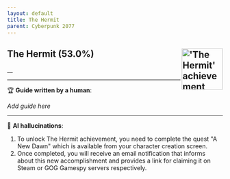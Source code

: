 ```yaml
---
layout: default
title: The Hermit
parent: Cyberpunk 2077
---
```


## The Hermit (53.0%) <img align="right" src="https://cdn.cloudflare.steamstatic.com/steamcommunity/public/images/apps/1091500/d1e79618b612be87bff4f5c70b1e825e37b05540.jpg" alt="'The Hermit' achievement icon" width="96" height="96">

__

---

:trophy: **Guide written by a human**:

_Add guide here_

---

:robot: **AI hallucinations**:

1) To unlock The Hermit achievement, you need to complete the quest "A New Dawn" which is available from your character creation screen. 
2) Once completed, you will receive an email notification that informs about this new accomplishment and provides a link for claiming it on Steam or GOG Gamespy servers respectively.  
